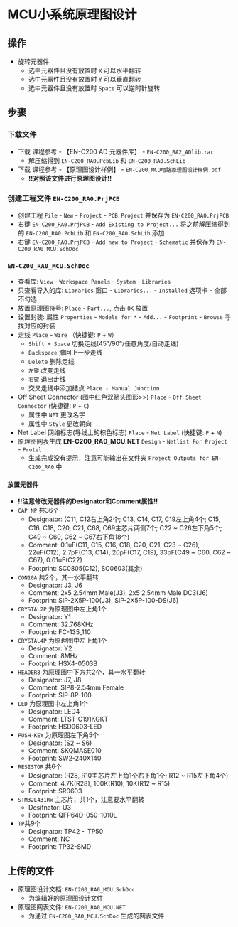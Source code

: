 # MCU小系统原理图设计

## 操作

* 旋转元器件
  * 选中元器件且没有放置时 `X` 可以水平翻转
  * 选中元器件且没有放置时 `Y` 可以垂直翻转
  * 选中元器件且没有放置时 `Space` 可以逆时针旋转

## 步骤

### 下载文件

* 下载 课程参考 - 【EN-C200 AD 元器件库】 - `EN-C200_RA2_ADlib.rar`
  * 解压缩得到 `EN-C200_RA0.PcbLib` 和 `EN-C200_RA0.SchLib`
* 下载 课程参考 - 【原理图设计样例】 - `EN-C200_MCU电路原理图设计样例.pdf`
  * __!!对照该文件进行原理图设计!!__

### 创建工程文件 `EN-C200_RA0.PrjPCB`

* 创建工程 `File` - `New` - `Project` - `PCB Project` 并保存为 `EN-C200_RA0.PrjPCB`
* 右键 `EN-C200_RA0.PrjPCB` - `Add Existing to Project...` 将之前解压缩得到的 `EN-C200_RA0.PcbLib` 和 `EN-C200_RA0.SchLib` 添加
* 右键 `EN-C200_RA0.PrjPCB` - `Add new to Project` - `Schematic` 并保存为 `EN-C200_RA0_MCU.SchDoc`

### `EN-C200_RA0_MCU.SchDoc`

* 查看库: `View` - `Workspace Panels` - `System` - `Libraries`
* 只查看导入的库: `Libraries` 窗口 - `Libraries...` - `Installed` 选项卡 - 全部不勾选
* 放置原理图符号: `Place` - `Part...`, 点击 `OK` 放置
* 设置封装: 属性 `Properties` - `Models for *` - `Add...` - `Footprint` - `Browse` 寻找对应的封装
* 走线 `Place` - `Wire` （快捷键: `P` + `W`）
  * `Shift + Space` 切换走线(45°/90°/任意角度/自动走线)
  * `Backspace` 撤回上一步走线
  * `Delete` 删除走线
  * `左键` 改变走线
  * `右键` 退出走线
  * 交叉走线中添加结点 `Place - Manual Junction`
* Off Sheet Connector (图中红色双箭头图形>>) `Place` - `Off Sheet Connector` (快捷键: `P` + `C`)
  * 属性中 `NET` 更改名字
  * 属性中 `Style` 更改朝向
* Net Label 网络标志(导线上的棕色标志) `Place` - `Net Label` (快捷键: `P` + `N`)
* 原理图网表生成 __EN-C200_RA0_MCU.NET__ `Design` - `Netlist For Project` - `Protel`
  * 生成完成没有提示，注意可能输出在文件夹 `Project Outputs for EN-C200_RA0` 中

#### 放置元器件

* __!!注意修改元器件的Designator和Comment属性!!__
* `CAP NP` 共36个
  * Designator: (C11, C12右上角2个; C13, C14, C17, C19左上角4个; C15, C16, C18, C20, C21, C68, C69主芯片两侧7个; C22 ~ C26左下角5个; C49 ~ C60, C62 ~ C67右下角18个)
  * Comment: 0.1uF(C11, C15, C16, C18, C20, C21, C23 ~ C26), 22uF(C12), 2.7pF(C13, C14), 20pF(C17, C19), 33pF(C49 ~ C60, C62 ~ C67), 0.01uF(C22)
  * Footprint: SC0805(C12), SC0603(其余)
* `CON10A` 共2个，其一水平翻转
  * Designator: J3, J6
  * Comment: 2x5 2.54mm Male(J3), 2x5 2.54mm Male DC3(J6)
  * Footprint: SIP-2X5P-100(J3), SIP-2X5P-100-DS(J6)
* `CRYSTAL2P` 为原理图中左上角1个
  * Designator: Y1
  * Comment: 32.768KHz
  * Footprint: FC-135_110
* `CRYSTAL4P` 为原理图中左上角1个
  * Designator: Y2
  * Comment: 8MHz
  * Footprint: HSX4-0503B
* `HEADER8` 为原理图中下方共2个，其一水平翻转
  * Designator: J7, J8
  * Comment: SIP8-2.54mm Female
  * Footprint: SIP-8P-100
* `LED` 为原理图中左上角1个
  * Designator: LED4
  * Comment: LTST-C191KGKT
  * Footprint: HSD0603-LED
* `PUSH-KEY` 为原理图左下角5个
  * Designator: (S2 ~ S6)
  * Comment: SKQMASE010
  * Footprint: SW2-240X140
* `RESISTOR` 共6个
  * Designator: (R28, R10主芯片左上角1个右下角1个; R12 ~ R15左下角4个)
  * Comment: 4.7K(R28), 100K(R10), 10K(R12 ~ R15)
  * Footprint: SR0603
* `STM32L431Rx` 主芯片，共1个，注意要水平翻转
  * Desifnator: U3
  * Footprint: QFP64D-050-1010L
* `TP`共9个
  * Designator: TP42 ~ TP50
  * Comment: NC
  * Footprint: TP32-SMD

## 上传的文件

* 原理图设计文档: `EN-C200_RA0_MCU.SchDoc`
  * 为编辑好的原理图设计文件
* 原理图网表文件: `EN-C200_RA0_MCU.NET`
  * 为通过 `EN-C200_RA0_MCU.SchDoc` 生成的网表文件
